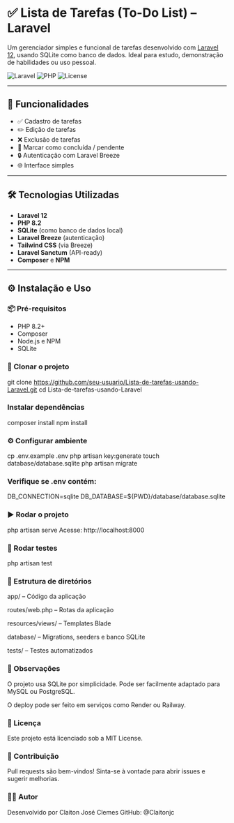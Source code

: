 # ✅ Lista de Tarefas (To-Do List) – Laravel

Um gerenciador simples e funcional de tarefas desenvolvido com [Laravel 12](https://laravel.com/), usando SQLite como banco de dados. Ideal para estudo, demonstração de habilidades ou uso pessoal.

![Laravel](https://img.shields.io/badge/Laravel-12.x-red?style=flat-square&logo=laravel)
![PHP](https://img.shields.io/badge/PHP-8.2-blue?style=flat-square&logo=php)
![License](https://img.shields.io/badge/license-MIT-green?style=flat-square)

---

## 🚀 Funcionalidades

- ✅ Cadastro de tarefas
- ✏️ Edição de tarefas
- ❌ Exclusão de tarefas
- 📌 Marcar como concluída / pendente
- 🔒 Autenticação com Laravel Breeze
- 🌐 Interface simples

---

## 🛠️ Tecnologias Utilizadas

- **Laravel 12**
- **PHP 8.2**
- **SQLite** (como banco de dados local)
- **Laravel Breeze** (autenticação)
- **Tailwind CSS** (via Breeze)
- **Laravel Sanctum** (API-ready)
- **Composer** e **NPM**

---

## ⚙️ Instalação e Uso

### 📦 Pré-requisitos
- PHP 8.2+
- Composer
- Node.js e NPM
- SQLite

### 🧪 Clonar o projeto

git clone https://github.com/seu-usuario/Lista-de-tarefas-usando-Laravel.git
cd Lista-de-tarefas-usando-Laravel

### Instalar dependências

composer install
npm install

### ⚙️ Configurar ambiente

cp .env.example .env
php artisan key:generate
touch database/database.sqlite
php artisan migrate

### Verifique se .env contém:

DB_CONNECTION=sqlite
DB_DATABASE=${PWD}/database/database.sqlite

### ▶️ Rodar o projeto

php artisan serve
Acesse: http://localhost:8000

### 🧪 Rodar testes

php artisan test

### 📁 Estrutura de diretórios

app/ – Código da aplicação

routes/web.php – Rotas da aplicação

resources/views/ – Templates Blade

database/ – Migrations, seeders e banco SQLite

tests/ – Testes automatizados

### 📌 Observações

O projeto usa SQLite por simplicidade. Pode ser facilmente adaptado para MySQL ou PostgreSQL.

O deploy pode ser feito em serviços como Render ou Railway.

### 📄 Licença

Este projeto está licenciado sob a MIT License.

### 🤝 Contribuição

Pull requests são bem-vindos! Sinta-se à vontade para abrir issues e sugerir melhorias.

### 👨‍💻 Autor

Desenvolvido por Claiton José Clemes
GitHub: @Claitonjc
